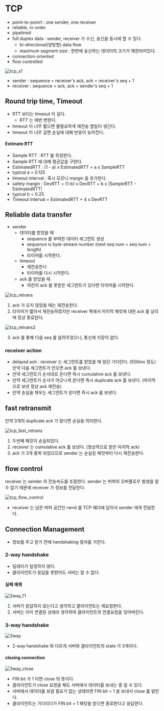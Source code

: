 # TCP

* point-to-poinrt : one sender, one receiver
* reliable, in-order
* pipelined
* full duplex data : sender, receiver 가 수신, 송신을 동시에 할 수 있다.
  * bi-directional(양방향) data flow
  * maximum segment size : 한번에 송신하는 데이터의 크기가 제한되어있다.
* connection-oriented
* flow controlled

![tcp_s1](https://user-images.githubusercontent.com/48989903/137860345-febd9b73-e389-4229-b8b7-3dc5a4b59428.png)

* sender : sequence = receiver's ack, ack = receiver's seq + 1
* receiver : sequence = ack, ack = sender's seq + 1

## Round trip time, Timeout

* RTT 보다는 timeout 이 길다.
  * RTT 는 매번 변한다.
* timeout 이 너무 짧으면 불필요하게 재전송 할일이 생긴다.
* timeout 이 너무 길면 손실에 대해 반응이 늦어진다.

#### Estimate RTT

* Sample RTT : RTT 를 측정한다.
* Sample RTT 에 대해 평균값을 구한다.
* EstimatedRTT : (1 - a) x EstimatedRTT + a x SampleRTT
* typical a = 0.125
* timeout interval : 혹시 모르니 margin 을 추가한다.
* safety margin : DevRTT = (1-b) x DevRTT + b x |SampleRTT - EstimatedRTT|
* typical b = 0.25
* Timeout Interval = EstimatedRTT + 4 x DevRTT

## Reliable data transfer

* sender
  * 데이터를 받았을 때
    * sequence 를 부여한 데이터 세그먼트 생성
    * sequence is byte-stream number (next seq num = seq num + length)
    * 타이머를 시작한다.
  * timeout
    * 재전송한다
    * 타이머를 다시 시작한다.
  * ack 를 받았을 때
    * 여전히 ack 를 못받은 세그먼트가 있다면 타이머를 시작한다.

![tcp_retrans](https://user-images.githubusercontent.com/48989903/138215879-bd133da8-8f04-4b96-a8ed-d40ad7c18583.png)

1. ack 가 오지 않았을 때는 재전송한다.
2. 타이머가 짧아서 재전송하였지만 receiver 쪽에서 마지막 패킷에 대한 ack 를 날리며 정상 종료된다.

![tcp_retrans2](https://user-images.githubusercontent.com/48989903/138216924-6e639ac7-b1c3-497c-a624-cbe06fc21669.png)

3. ack 를 통해 다음 seq 를 알려주었으니, 통신에 지장이 없다.

### receiver action

* delayed ack : receiver 는 세그먼트를 받았을 때 일단 기다린다. (500ms 정도) 만약 다음 세그먼트가 안오면 ack 를 보낸다.
* 만약 세그먼트가 순서대로 온다면 즉시 cumulative ack 를 보낸다.
* 만약 세그먼트가 순서가 어긋나게 온다면 즉시 duplicate ack 를 보낸다. (마지막으로 보낸 정상 ack 재전송)
* 만약 손실을 채우는 세그먼트가 온다면 즉시 ack 를 보낸다.

## fast retransmit

만약 3개의 duplicate ack 가 왔다면 손실을 의미한다.

![tcp_fast_retrans](https://user-images.githubusercontent.com/48989903/138217848-4edde1c4-7f99-49e4-a767-aefdc44643df.png)

1. 두번째 패킷이 손실되었다.
2. receiver 는 cumulative ack 를 보낸다. (정상적으로 받은 마지막 ack)
3. ack 가 3개 중복 되었으므로 sender 는 손실된 패킷부터 다시 재전송한다.

## flow control

receiver 는 sender 의 전송속도를 조절한다. sender 는 버퍼의 오버플로우 발생을 알 수 없기 때문에 receiver 가 정보를 전달한다.

![tcp_flow_control](https://user-images.githubusercontent.com/48989903/138277160-709c479d-6447-4228-9347-98862db47184.png)

* receiver 는 남은 버퍼 공간인 rwnd 를 TCP 헤더에 담아서 sender 에게 전달한다.

## Connection Management

* 정보를 주고 받기 전에 handshaking 절차를 거친다.

### 2-way handshake

* 딜레이가 일정하지 않다.
* 클라이언트가 응답을 못받아도 서버는 알 수 없다.

#### 실패 예제

![2way_f1](https://user-images.githubusercontent.com/48989903/138278702-be9e1e59-9469-4b96-9d3b-df1280061469.png)

1. 서버가 응답하지 않는다고 생각하고 클라이언트는 재요청한다.
2. 서버는 이미 연결된 상태라 생각하여 클라이언트의 연결요청을 잊어버린다.

### 3-way handshake

![3way](https://user-images.githubusercontent.com/48989903/138279381-93c50dca-75a1-45e7-ae47-07691cd31c63.png)

* 2-way handshake 와 다르게 서버와 클라이언트의 state 가 3개이다.

#### closing connection

![3way_close](https://user-images.githubusercontent.com/48989903/138280415-522d3a93-7797-495a-b9aa-ed61c2c0181c.png)

* FIN bit 가 1 이면 close 의 뜻이다.
* 클라이언트가 close 요청을 해도 서버에서 데이터를 보내는 중 일 수 있다.
* 서버에서 데이터를 보낼 필요가 없는 상태라면 FIN bit = 1 을 보내서 close 를 알린다.
* 클라이언트는 기다리다가 FIN bit = 1 패킷을 받으면 종료한다고 응답한다.

